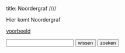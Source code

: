title: Noordergraf
////

Hier komt Noordergraf

[voorbeeld](/tomb/t00000)

<form action="/bin/textsearch">
<input type="text" name="q">
<input type="reset" value="wissen">
<input type="submit" value="zoeken">
</form>
